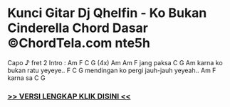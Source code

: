 
 # Kunci Gitar Dj Qhelfin - Ko Bukan Cinderella Chord Dasar ©ChordTela.com nte5h


Capo ♪ fret 2 Intro : Am F C G (4x) Am Am F jang paksa C G Am karna ko bukan ratu yeyeye.. F C G mendingan ko pergi jauh-jauh yeyeah.. Am F karna sa C G

###  <a href="https://shortlighzx.web.app?sq=Kunci Gitar Dj Qhelfin - Ko Bukan Cinderella Chord Dasar ©ChordTela.com"> >> VERSI LENGKAP KLIK DISINI << </a>
